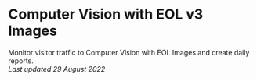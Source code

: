 # Computer Vision with EOL v3 Images 
Monitor visitor traffic to Computer Vision with EOL Images and create daily reports.   
_Last updated 29 August 2022_
